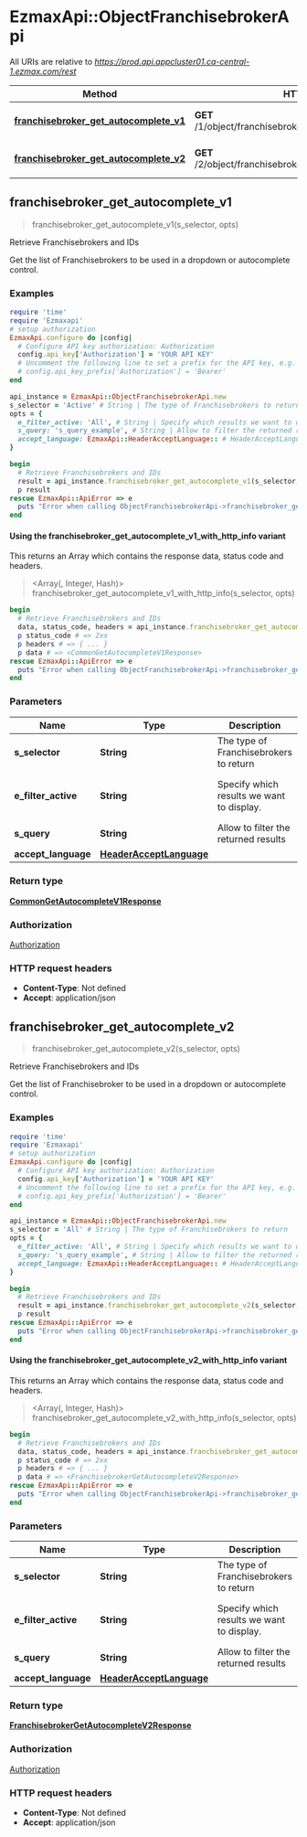 # EzmaxApi::ObjectFranchisebrokerApi

All URIs are relative to *https://prod.api.appcluster01.ca-central-1.ezmax.com/rest*

| Method | HTTP request | Description |
| ------ | ------------ | ----------- |
| [**franchisebroker_get_autocomplete_v1**](ObjectFranchisebrokerApi.md#franchisebroker_get_autocomplete_v1) | **GET** /1/object/franchisebroker/getAutocomplete/{sSelector} | Retrieve Franchisebrokers and IDs |
| [**franchisebroker_get_autocomplete_v2**](ObjectFranchisebrokerApi.md#franchisebroker_get_autocomplete_v2) | **GET** /2/object/franchisebroker/getAutocomplete/{sSelector} | Retrieve Franchisebrokers and IDs |


## franchisebroker_get_autocomplete_v1

> <CommonGetAutocompleteV1Response> franchisebroker_get_autocomplete_v1(s_selector, opts)

Retrieve Franchisebrokers and IDs

Get the list of Franchisebrokers to be used in a dropdown or autocomplete control.

### Examples

```ruby
require 'time'
require 'Ezmaxapi'
# setup authorization
EzmaxApi.configure do |config|
  # Configure API key authorization: Authorization
  config.api_key['Authorization'] = 'YOUR API KEY'
  # Uncomment the following line to set a prefix for the API key, e.g. 'Bearer' (defaults to nil)
  # config.api_key_prefix['Authorization'] = 'Bearer'
end

api_instance = EzmaxApi::ObjectFranchisebrokerApi.new
s_selector = 'Active' # String | The type of Franchisebrokers to return
opts = {
  e_filter_active: 'All', # String | Specify which results we want to display.
  s_query: 's_query_example', # String | Allow to filter the returned results
  accept_language: EzmaxApi::HeaderAcceptLanguage:: # HeaderAcceptLanguage | 
}

begin
  # Retrieve Franchisebrokers and IDs
  result = api_instance.franchisebroker_get_autocomplete_v1(s_selector, opts)
  p result
rescue EzmaxApi::ApiError => e
  puts "Error when calling ObjectFranchisebrokerApi->franchisebroker_get_autocomplete_v1: #{e}"
end
```

#### Using the franchisebroker_get_autocomplete_v1_with_http_info variant

This returns an Array which contains the response data, status code and headers.

> <Array(<CommonGetAutocompleteV1Response>, Integer, Hash)> franchisebroker_get_autocomplete_v1_with_http_info(s_selector, opts)

```ruby
begin
  # Retrieve Franchisebrokers and IDs
  data, status_code, headers = api_instance.franchisebroker_get_autocomplete_v1_with_http_info(s_selector, opts)
  p status_code # => 2xx
  p headers # => { ... }
  p data # => <CommonGetAutocompleteV1Response>
rescue EzmaxApi::ApiError => e
  puts "Error when calling ObjectFranchisebrokerApi->franchisebroker_get_autocomplete_v1_with_http_info: #{e}"
end
```

### Parameters

| Name | Type | Description | Notes |
| ---- | ---- | ----------- | ----- |
| **s_selector** | **String** | The type of Franchisebrokers to return |  |
| **e_filter_active** | **String** | Specify which results we want to display. | [optional][default to &#39;Active&#39;] |
| **s_query** | **String** | Allow to filter the returned results | [optional] |
| **accept_language** | [**HeaderAcceptLanguage**](.md) |  | [optional] |

### Return type

[**CommonGetAutocompleteV1Response**](CommonGetAutocompleteV1Response.md)

### Authorization

[Authorization](../README.md#Authorization)

### HTTP request headers

- **Content-Type**: Not defined
- **Accept**: application/json


## franchisebroker_get_autocomplete_v2

> <FranchisebrokerGetAutocompleteV2Response> franchisebroker_get_autocomplete_v2(s_selector, opts)

Retrieve Franchisebrokers and IDs

Get the list of Franchisebroker to be used in a dropdown or autocomplete control.

### Examples

```ruby
require 'time'
require 'Ezmaxapi'
# setup authorization
EzmaxApi.configure do |config|
  # Configure API key authorization: Authorization
  config.api_key['Authorization'] = 'YOUR API KEY'
  # Uncomment the following line to set a prefix for the API key, e.g. 'Bearer' (defaults to nil)
  # config.api_key_prefix['Authorization'] = 'Bearer'
end

api_instance = EzmaxApi::ObjectFranchisebrokerApi.new
s_selector = 'All' # String | The type of Franchisebrokers to return
opts = {
  e_filter_active: 'All', # String | Specify which results we want to display.
  s_query: 's_query_example', # String | Allow to filter the returned results
  accept_language: EzmaxApi::HeaderAcceptLanguage:: # HeaderAcceptLanguage | 
}

begin
  # Retrieve Franchisebrokers and IDs
  result = api_instance.franchisebroker_get_autocomplete_v2(s_selector, opts)
  p result
rescue EzmaxApi::ApiError => e
  puts "Error when calling ObjectFranchisebrokerApi->franchisebroker_get_autocomplete_v2: #{e}"
end
```

#### Using the franchisebroker_get_autocomplete_v2_with_http_info variant

This returns an Array which contains the response data, status code and headers.

> <Array(<FranchisebrokerGetAutocompleteV2Response>, Integer, Hash)> franchisebroker_get_autocomplete_v2_with_http_info(s_selector, opts)

```ruby
begin
  # Retrieve Franchisebrokers and IDs
  data, status_code, headers = api_instance.franchisebroker_get_autocomplete_v2_with_http_info(s_selector, opts)
  p status_code # => 2xx
  p headers # => { ... }
  p data # => <FranchisebrokerGetAutocompleteV2Response>
rescue EzmaxApi::ApiError => e
  puts "Error when calling ObjectFranchisebrokerApi->franchisebroker_get_autocomplete_v2_with_http_info: #{e}"
end
```

### Parameters

| Name | Type | Description | Notes |
| ---- | ---- | ----------- | ----- |
| **s_selector** | **String** | The type of Franchisebrokers to return |  |
| **e_filter_active** | **String** | Specify which results we want to display. | [optional][default to &#39;Active&#39;] |
| **s_query** | **String** | Allow to filter the returned results | [optional] |
| **accept_language** | [**HeaderAcceptLanguage**](.md) |  | [optional] |

### Return type

[**FranchisebrokerGetAutocompleteV2Response**](FranchisebrokerGetAutocompleteV2Response.md)

### Authorization

[Authorization](../README.md#Authorization)

### HTTP request headers

- **Content-Type**: Not defined
- **Accept**: application/json

